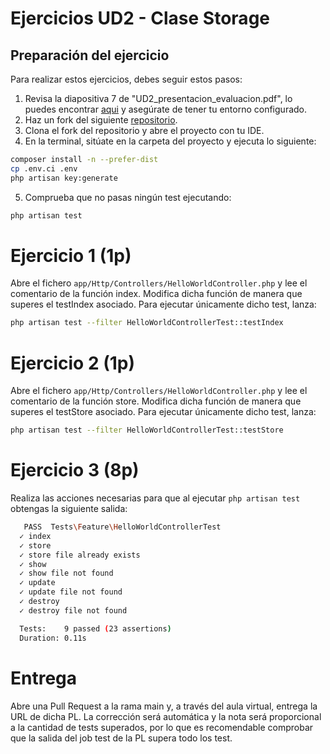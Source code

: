 # Ejercicios UD2 - Clase Storage

## Preparación del ejercicio

Para realizar estos ejercicios, debes seguir estos pasos:

1. Revisa la diapositiva 7 de "UD2_presentacion_evaluacion.pdf", lo puedes encontrar [aqui](../UD2_presentacion_evaluacion.pdf) y asegúrate de tener tu entorno configurado.
2. Haz un fork del siguiente [repositorio](https://github.com/jpaniorte/ud2-storage-pub).
3. Clona el fork del repositorio y abre el proyecto con tu IDE.
4. En la terminal, sitúate en la carpeta del proyecto y ejecuta lo siguiente:

```bash
composer install -n --prefer-dist
cp .env.ci .env
php artisan key:generate
```
5. Comprueba que no pasas ningún test ejecutando:

```bash
php artisan test
```

# Ejercicio 1 (1p)

Abre el fichero `app/Http/Controllers/HelloWorldController.php` y lee el comentario de la función index. Modifica dicha función de manera que superes el testIndex asociado. Para ejecutar únicamente dicho test, lanza:

```bash
php artisan test --filter HelloWorldControllerTest::testIndex
```

# Ejercicio 2 (1p)

Abre el fichero `app/Http/Controllers/HelloWorldController.php` y lee el comentario de la función store. Modifica dicha función de manera que superes el testStore asociado. Para ejecutar únicamente dicho test, lanza:

```bash
php artisan test --filter HelloWorldControllerTest::testStore
```

# Ejercicio 3 (8p)

Realiza las acciones necesarias para que al ejecutar `php artisan test` obtengas la siguiente salida:

```bash
   PASS  Tests\Feature\HelloWorldControllerTest
  ✓ index                                                                                                                                                                                                                      0.05s
  ✓ store                                                                                                                                                                                                                      0.01s
  ✓ store file already exists
  ✓ show
  ✓ show file not found
  ✓ update
  ✓ update file not found
  ✓ destroy
  ✓ destroy file not found

  Tests:    9 passed (23 assertions)
  Duration: 0.11s
```

# Entrega

Abre una Pull Request a la rama main y, a través del aula virtual, entrega la URL de dicha PL. La corrección será automática y la nota será proporcional a la cantidad de tests superados, por lo que es recomendable comprobar que la salida del job test de la PL supera todo los test.